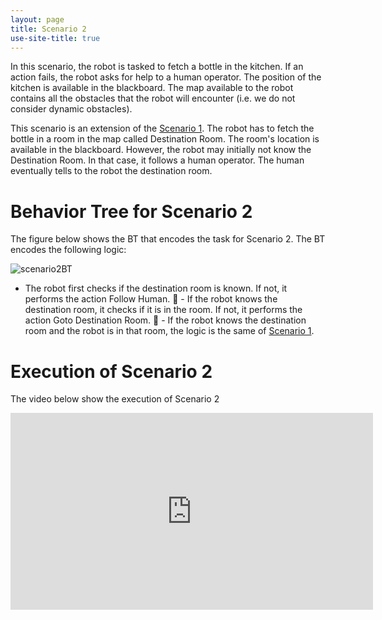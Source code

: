 ```yaml
---
layout: page
title: Scenario 2
use-site-title: true
---
```




In this scenario, the robot is tasked to fetch a bottle in the kitchen. 
If an action fails, the robot asks for help to a human operator. 
The position of the kitchen is available in the blackboard. 
The map available to the robot contains all the obstacles that the robot will encounter
 (i.e. we do not consider dynamic obstacles).
 
This scenario is an extension of the [Scenario 1](../scenario1). The robot has to fetch the bottle in a room in the map
called Destination Room. The room's location is available in the blackboard. However, the robot may initially
not know the Destination Room. In that case, it follows a human operator. The human eventually tells to the
robot the destination room.
 
 
# Behavior Tree for Scenario 2
The figure below shows the BT that encodes the task for Scenario 2. The BT encodes the following logic:
 
![scenario2BT](https://user-images.githubusercontent.com/8132627/56295437-1ed1cf80-612d-11e9-83f2-d1756920e13e.png)

 - The robot first checks if the destination room is known. If not, it performs the action Follow Human.
 - If the robot knows the destination room, it checks if it is in the room. If not, it performs the action Goto Destination Room.
 - If the robot knows the destination room and the robot is in that room, the logic is the same of [Scenario 1](../scenario1).

# Execution of Scenario 2

The video below show the execution of Scenario 2

<iframe width="580" height="315" src="https://www.youtube.com/embed/q25uvU443Tg" frameborder="0" allowfullscreen></iframe>



